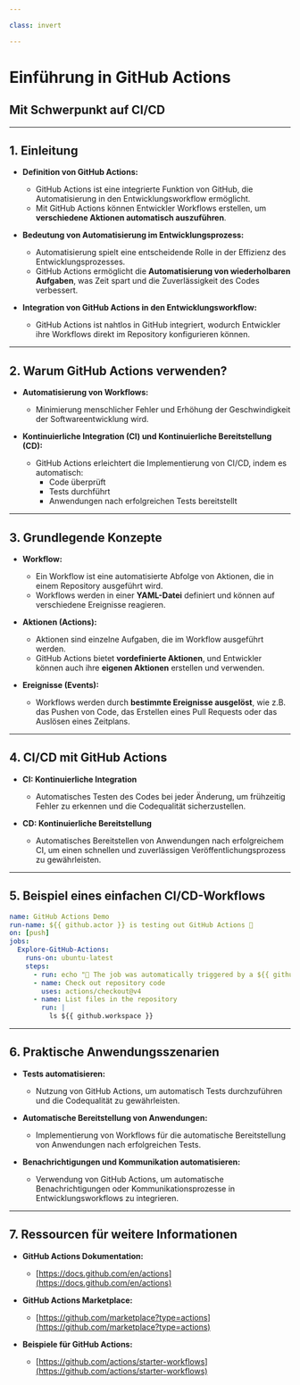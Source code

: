 ```yaml
---

class: invert

---
```


# Einführung in GitHub Actions 
## Mit Schwerpunkt auf CI/CD

---

## 1. Einleitung

- **Definition von GitHub Actions:**
    - GitHub Actions ist eine integrierte Funktion von GitHub, die Automatisierung in den Entwicklungsworkflow ermöglicht.
    - Mit GitHub Actions können Entwickler Workflows erstellen, um **verschiedene Aktionen automatisch auszuführen**.

- **Bedeutung von Automatisierung im Entwicklungsprozess:**
     - Automatisierung spielt eine entscheidende Rolle in der Effizienz des Entwicklungsprozesses.
     - GitHub Actions ermöglicht die **Automatisierung von wiederholbaren Aufgaben**, was Zeit spart und die Zuverlässigkeit des Codes verbessert.

- **Integration von GitHub Actions in den Entwicklungsworkflow:**
    - GitHub Actions ist nahtlos in GitHub integriert, wodurch Entwickler ihre Workflows direkt im Repository konfigurieren können.

---

## 2. Warum GitHub Actions verwenden?

- **Automatisierung von Workflows:**
    - Minimierung menschlicher Fehler und Erhöhung der Geschwindigkeit der Softwareentwicklung wird.

- **Kontinuierliche Integration (CI) und Kontinuierliche Bereitstellung (CD):**
    - GitHub Actions erleichtert die Implementierung von CI/CD, indem es automatisch:
        - Code überprüft
        - Tests durchführt
        - Anwendungen nach erfolgreichen Tests bereitstellt

---

## 3. Grundlegende Konzepte

- **Workflow:**
    - Ein Workflow ist eine automatisierte Abfolge von Aktionen, die in einem Repository ausgeführt wird.
    - Workflows werden in einer **YAML-Datei** definiert und können auf verschiedene Ereignisse reagieren.

- **Aktionen (Actions):**
    - Aktionen sind einzelne Aufgaben, die im Workflow ausgeführt werden.
    - GitHub Actions bietet **vordefinierte Aktionen**, und Entwickler können auch ihre **eigenen Aktionen** erstellen und verwenden.

- **Ereignisse (Events):**
    - Workflows werden durch **bestimmte Ereignisse ausgelöst**, wie z.B. das Pushen von Code, das Erstellen eines Pull Requests oder das Auslösen eines Zeitplans.

---

## 4. CI/CD mit GitHub Actions

- **CI: Kontinuierliche Integration**
    - Automatisches Testen des Codes bei jeder Änderung, um frühzeitig Fehler zu erkennen und die Codequalität sicherzustellen.

- **CD: Kontinuierliche Bereitstellung**
    - Automatisches Bereitstellen von Anwendungen nach erfolgreichem CI, um einen schnellen und zuverlässigen Veröffentlichungsprozess zu gewährleisten.

---

## 5. Beispiel eines einfachen CI/CD-Workflows

```yaml
name: GitHub Actions Demo
run-name: ${{ github.actor }} is testing out GitHub Actions 🚀
on: [push]
jobs:
  Explore-GitHub-Actions:
    runs-on: ubuntu-latest
    steps:
      - run: echo "🎉 The job was automatically triggered by a ${{ github.event_name }} event."
      - name: Check out repository code
        uses: actions/checkout@v4
      - name: List files in the repository
        run: |
          ls ${{ github.workspace }}
```
---

## 6. Praktische Anwendungsszenarien

- **Tests automatisieren:**
    - Nutzung von GitHub Actions, um automatisch Tests durchzuführen und die Codequalität zu gewährleisten.

- **Automatische Bereitstellung von Anwendungen:**
    - Implementierung von Workflows für die automatische Bereitstellung von Anwendungen nach erfolgreichen Tests.

- **Benachrichtigungen und Kommunikation automatisieren:**
    - Verwendung von GitHub Actions, um automatische Benachrichtigungen oder Kommunikationsprozesse in Entwicklungsworkflows zu integrieren.

---

## 7. Ressourcen für weitere Informationen

- **GitHub Actions Dokumentation:**
    - [https://docs.github.com/en/actions](https://docs.github.com/en/actions)

- **GitHub Actions Marketplace:**
    - [https://github.com/marketplace?type=actions](https://github.com/marketplace?type=actions)

- **Beispiele für GitHub Actions:**
    - [https://github.com/actions/starter-workflows](https://github.com/actions/starter-workflows)
